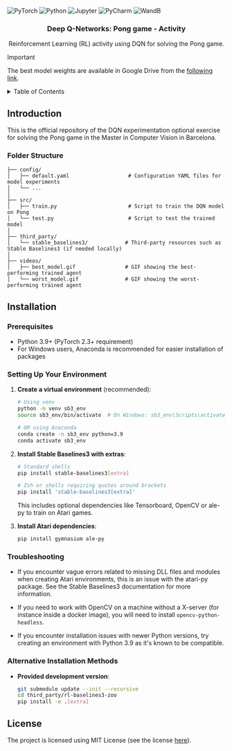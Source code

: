 ![PyTorch](https://img.shields.io/badge/PyTorch-%23EE4C2C.svg?style=for-the-badge&logo=PyTorch&logoColor=white)
![Python](https://img.shields.io/badge/PyThon-3670A0.svg?style=for-the-badge&logo=Python&logoColor=ffdd54)
![Jupyter](https://img.shields.io/badge/Jupyter-%23FA0F00.svg?style=for-the-badge&logo=jupyter&logoColor=white)
![PyCharm](https://img.shields.io/badge/pycharm-143?style=for-the-badge&logo=pycharm&logoColor=black&color=black&labelColor=green)
![WandB](https://img.shields.io/badge/Weights_&_Biases-FFBE00?style=for-the-badge&logo=WeightsAndBiases&logoColor=white)

<p align="center">
    <h3 align="center">Deep Q-Networks: Pong game - Activity</h3>
    <p align="center">
        Reinforcement Learning (RL) activity using DQN for solving the Pong game.
    </p>
</p>

> [!IMPORTANT]
> The best model weights are available in Google Drive from the [following link](https://drive.google.com/file/d/11nMg-szJpWDAXoiFbTZf7xWZdo5VBVJF/view?usp=sharing).

<!-- TABLE OF CONTENTS -->
<details>
  <summary>Table of Contents</summary>
  <ol>
    <li><a href="#introduction">Introduction</a></li>
    <li><a href="#installation">Installation</a></li>
    <li><a href="#license">License</a></li>
  </ol>
</details>

## Introduction

This is the official repository of the DQN experimentation optional exercise for solving the Pong game in the Master in Computer Vision in Barcelona.

### Folder Structure

```
├── config/
│   ├── default.yaml                   # Configuration YAML files for model experiments
│   └── ...
│
├── src/
│   ├── train.py                       # Script to train the DQN model on Pong
│   └── test.py                        # Script to test the trained model
│
├── third_party/
│   └── stable_baselines3/            # Third-party resources such as Stable Baselines3 (if needed locally)
│
├── videos/
│   ├── best_model.gif                # GIF showing the best-performing trained agent
│   └── worst_model.gif               # GIF showing the worst-performing trained agent
```

## Installation

### Prerequisites

- Python 3.9+ (PyTorch 2.3+ requirement)
- For Windows users, Anaconda is recommended for easier installation of packages

### Setting Up Your Environment

1. **Create a virtual environment** (recommended):
   ```bash
   # Using venv
   python -m venv sb3_env
   source sb3_env/bin/activate  # On Windows: sb3_env\Scripts\activate
   
   # OR using Anaconda
   conda create -n sb3_env python=3.9
   conda activate sb3_env
   ```

2. **Install Stable Baselines3 with extras**:
   ```bash
   # Standard shells
   pip install stable-baselines3[extra]
   
   # Zsh or shells requiring quotes around brackets
   pip install 'stable-baselines3[extra]'
   ```

   This includes optional dependencies like Tensorboard, OpenCV or ale-py to train on Atari games.

3. **Install Atari dependencies**:
   ```bash
   pip install gymnasium ale-py
   ```

### Troubleshooting

- If you encounter vague errors related to missing DLL files and modules when creating Atari environments, this is an issue with the atari-py package. See the Stable Baselines3 documentation for more information.

- If you need to work with OpenCV on a machine without a X-server (for instance inside a docker image), you will need to install `opencv-python-headless`.

- If you encounter installation issues with newer Python versions, try creating an environment with Python 3.9 as it's known to be compatible.

### Alternative Installation Methods

- **Provided development version**:
  ```bash
  git submodule update --init --recursive
  cd third_party/rl-baselines3-zoo
  pip install -e .[extra]
  ```

## License

The project is licensed using MIT License (see the license [here](LICENSE)).

